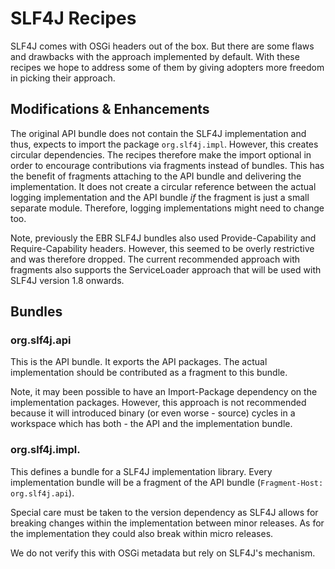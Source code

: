 SLF4J Recipes
=============

SLF4J comes with OSGi headers out of the box. But there are some flaws and drawbacks
with the approach implemented by default. With these recipes we hope to address
some of them by giving adopters more freedom in picking their approach.

Modifications & Enhancements
----------------------------

The original API bundle does not contain the SLF4J implementation and thus, expects
to import the package `org.slf4j.impl`. However, this creates circular dependencies.
The recipes therefore make the import optional in order to encourage contributions via
fragments instead of bundles. This has the benefit of fragments attaching to the API
bundle and delivering the implementation. It does not create a circular reference
between the actual logging implementation and the API bundle *if* the fragment is just
a small separate module. Therefore, logging implementations might need to change too.

Note, previously the EBR SLF4J bundles also used Provide-Capability and Require-Capability
headers. However, this seemed to be overly restrictive and was therefore dropped. The
current recommended approach with fragments also supports the ServiceLoader approach
that will be used with SLF4J version 1.8 onwards.

Bundles
-------

### org.slf4j.api

This is the API bundle. It exports the API packages. The actual
implementation should be contributed as a fragment to this bundle.

Note, it may been possible to have an Import-Package dependency on
the implementation packages. However, this approach is not recommended
because it will introduced binary (or even worse - source) cycles in a
workspace which has both - the API and the implementation bundle.

### org.slf4j.impl.<impl-name>

This defines a bundle for a SLF4J implementation library. Every
implementation bundle will be a fragment of the API bundle
(`Fragment-Host: org.slf4j.api`).

Special care must be taken to the version dependency as SLF4J allows for
breaking changes within the implementation between minor releases. As for
the implementation they could also break within micro releases.

We do not verify this with OSGi metadata but rely on SLF4J's mechanism.